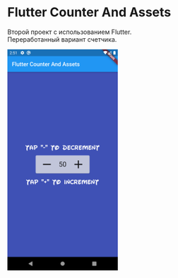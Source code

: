 # Flutter Counter And Assets

Второй проект с использованием Flutter. <br>
Переработанный вариант счетчика. <br>

<img src="screenshots/Screenshot_1.png" width="250">
